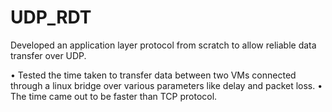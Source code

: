 # UDP_RDT
 Developed an application layer protocol from scratch to allow reliable data transfer over UDP.  
 
• Tested the time taken to transfer data between two VMs connected through a linux bridge over various parameters
like delay and packet loss.
• The time came out to be faster than TCP protocol.
